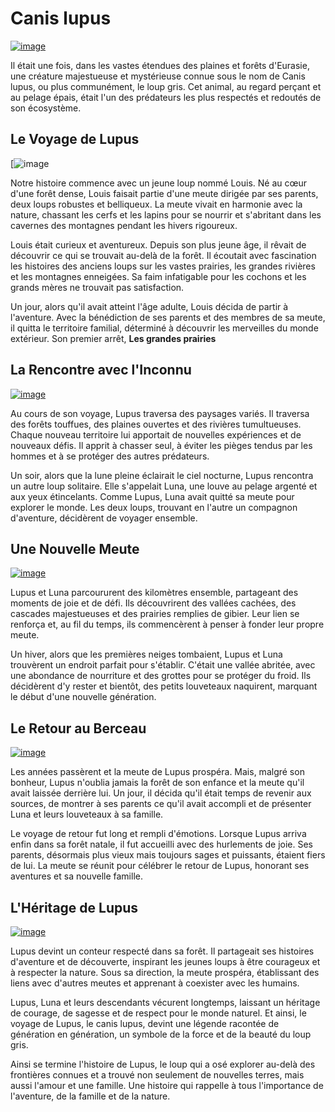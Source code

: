 # Canis lupus

[![image](https://upload.wikimedia.org/wikipedia/commons/thumb/7/70/Front_view_of_a_resting_Canis_lupus_ssp.jpg/220px-Front_view_of_a_resting_Canis_lupus_ssp.jpg)](https://fr.wikipedia.org/wiki/Canis_lupus)

Il était une fois, dans les vastes étendues des plaines et forêts d'Eurasie, une créature majestueuse et mystérieuse connue sous le nom de Canis lupus, ou plus communément, le loup gris. Cet animal, au regard perçant et au pelage épais, était l'un des prédateurs les plus respectés et redoutés de son écosystème.

## Le Voyage de Lupus

[![image](https://img.freepik.com/vecteurs-premium/loup-voyageant-sac-dos-animal-dessin-anime-mignon-ayant-randonnee-aventure-voyage-camping-voyage-vecteur-illustration-isole-fond-blanc_178650-16536.jpg)

Notre histoire commence avec un jeune loup nommé Louis. Né au cœur d'une forêt dense, Louis faisait partie d'une meute dirigée par ses parents, deux loups robustes et belliqueux. La meute vivait en harmonie avec la nature, chassant les cerfs et les lapins pour se nourrir et s'abritant dans les cavernes des montagnes pendant les hivers rigoureux.

Louis était curieux et aventureux. Depuis son plus jeune âge, il rêvait de découvrir ce qui se trouvait au-delà de la forêt. Il écoutait avec fascination les histoires des anciens loups sur les vastes prairies, les grandes rivières et les montagnes enneigées. Sa faim infatigable pour les cochons et les grands mères ne trouvait pas satisfaction.

Un jour, alors qu'il avait atteint l'âge adulte, Louis décida de partir à l'aventure. Avec la bénédiction de ses parents et des membres de sa meute, il quitta le territoire familial, déterminé à découvrir les merveilles du monde extérieur. Son premier arrêt, **Les grandes prairies**

## La Rencontre avec l'Inconnu

[![image](https://live.staticflickr.com/4826/44997713835_d49c25d713_b.jpg)](https://www.flickr.com/photos/ollivier38/44997713835)

Au cours de son voyage, Lupus traversa des paysages variés. Il traversa des forêts touffues, des plaines ouvertes et des rivières tumultueuses. Chaque nouveau territoire lui apportait de nouvelles expériences et de nouveaux défis. Il apprit à chasser seul, à éviter les pièges tendus par les hommes et à se protéger des autres prédateurs.

Un soir, alors que la lune pleine éclairait le ciel nocturne, Lupus rencontra un autre loup solitaire. Elle s'appelait Luna, une louve au pelage argenté et aux yeux étincelants. Comme Lupus, Luna avait quitté sa meute pour explorer le monde. Les deux loups, trouvant en l'autre un compagnon d'aventure, décidèrent de voyager ensemble.

## Une Nouvelle Meute

[![image](https://www.loup-sauvage.com/wp-content/uploads/2020/02/1538_Pack-of-Grey-Wolves-1024x614_0-1024x534.jpg)](https://www.loup-sauvage.com/le-loup-gris-canis-lupus-espece-menacee/)

Lupus et Luna parcoururent des kilomètres ensemble, partageant des moments de joie et de défi. Ils découvrirent des vallées cachées, des cascades majestueuses et des prairies remplies de gibier. Leur lien se renforça et, au fil du temps, ils commencèrent à penser à fonder leur propre meute.

Un hiver, alors que les premières neiges tombaient, Lupus et Luna trouvèrent un endroit parfait pour s'établir. C'était une vallée abritée, avec une abondance de nourriture et des grottes pour se protéger du froid. Ils décidèrent d'y rester et bientôt, des petits louveteaux naquirent, marquant le début d'une nouvelle génération.

## Le Retour au Berceau

[![image](https://cdn.futura-sciences.com/buildsv6/images/largeoriginal/e/7/f/e7fd639168_128613_grotte-cavite-horizontale.jpg)](https://www.futura-sciences.com/planete/definitions/geologie-grotte-1070/)

Les années passèrent et la meute de Lupus prospéra. Mais, malgré son bonheur, Lupus n'oublia jamais la forêt de son enfance et la meute qu'il avait laissée derrière lui. Un jour, il décida qu'il était temps de revenir aux sources, de montrer à ses parents ce qu'il avait accompli et de présenter Luna et leurs louveteaux à sa famille.

Le voyage de retour fut long et rempli d'émotions. Lorsque Lupus arriva enfin dans sa forêt natale, il fut accueilli avec des hurlements de joie. Ses parents, désormais plus vieux mais toujours sages et puissants, étaient fiers de lui. La meute se réunit pour célébrer le retour de Lupus, honorant ses aventures et sa nouvelle famille.

## L'Héritage de Lupus

[![image](https://immobilierespagne.com/wp-content/uploads/2018/10/heritage-en-espagne-thegem-blog-default.jpg)](https://immobilierespagne.com/heritage-en-espagnehttps://immobilierespagne.com/wp-content/uploads/2018/10/heritage-en-espagne-thegem-blog-default.jpg)

Lupus devint un conteur respecté dans sa forêt. Il partageait ses histoires d'aventure et de découverte, inspirant les jeunes loups à être courageux et à respecter la nature. Sous sa direction, la meute prospéra, établissant des liens avec d'autres meutes et apprenant à coexister avec les humains.

Lupus, Luna et leurs descendants vécurent longtemps, laissant un héritage de courage, de sagesse et de respect pour le monde naturel. Et ainsi, le voyage de Lupus, le canis lupus, devint une légende racontée de génération en génération, un symbole de la force et de la beauté du loup gris.

Ainsi se termine l'histoire de Lupus, le loup qui a osé explorer au-delà des frontières connues et a trouvé non seulement de nouvelles terres, mais aussi l'amour et une famille. Une histoire qui rappelle à tous l'importance de l'aventure, de la famille et de la nature.









